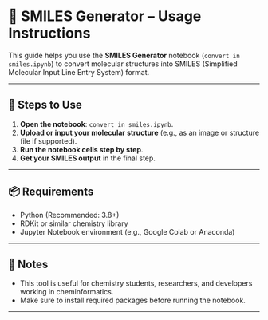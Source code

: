 # 🧪 SMILES Generator – Usage Instructions

This guide helps you use the **SMILES Generator** notebook (`convert in smiles.ipynb`) to convert molecular structures into SMILES (Simplified Molecular Input Line Entry System) format.

---

## 🚀 Steps to Use

1. **Open the notebook**: `convert in smiles.ipynb`.
2. **Upload or input your molecular structure** (e.g., as an image or structure file if supported).
3. **Run the notebook cells step by step**.
4. **Get your SMILES output** in the final step.

---

## 📦 Requirements

- Python (Recommended: 3.8+)
- RDKit or similar chemistry library
- Jupyter Notebook environment (e.g., Google Colab or Anaconda)

---

## 📌 Notes

- This tool is useful for chemistry students, researchers, and developers working in cheminformatics.
- Make sure to install required packages before running the notebook.

---
